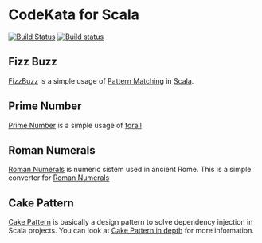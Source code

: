 CodeKata for Scala
===

[![Build Status](https://travis-ci.org/rayyildiz/codekata-scala.png?branch=master)](https://travis-ci.org/rayyildiz/codekata-scala)
[![Build status](https://ci.appveyor.com/api/projects/status/baof0y448uo9qldq?svg=true)](https://ci.appveyor.com/project/rayyildiz/codekata-scala)


Fizz Buzz
---

[FizzBuzz](FizzBuzz/README.md) is a simple usage of [Pattern Matching](https://en.wikipedia.org/wiki/Pattern_matching) in [Scala](https://www.scala-lang.org/).


Prime Number
---

[Prime Number](PrimeNumber/README.md) is a simple usage of
[forall](http://www.scala-lang.org/api/current/scala/collection/immutable/List.html#forall(p:A=>Boolean):Boolean)


Roman Numerals
---

[Roman Numerals](RomanNumerals/README.md) is numeric sistem used in ancient Rome. This is a simple converter for [Roman Numerals](https://en.wikipedia.org/wiki/Roman_numerals)


Cake Pattern
---

[Cake Pattern](cake-pattern/README.md) is basically a design pattern to solve dependency injection in Scala projects. You can look at [Cake Pattern in depth](http://www.cakesolutions.net/teamblogs/2011/12/15/dependency-injection-vs-cake-pattern) for more information.



